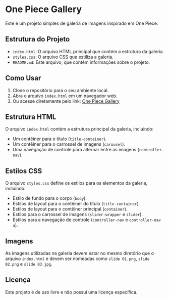 # One Piece Gallery

Este é um projeto simples de galeria de imagens inspirado em One Piece.

## Estrutura do Projeto

- `index.html`: O arquivo HTML principal que contém a estrutura da galeria.
- `styles.css`: O arquivo CSS que estiliza a galeria.
- `README.md`: Este arquivo, que contém informações sobre o projeto.

## Como Usar

1. Clone o repositório para o seu ambiente local.
2. Abra o arquivo `index.html` em um navegador web.
3. Ou acesse diretamente pelo link: [One Piece Gallery](https://tonygabriel60.github.io/one-piece--gallery/)

## Estrutura HTML

O arquivo `index.html` contém a estrutura principal da galeria, incluindo:

- Um contêiner para o título (`title-container`).
- Um contêiner para o carrossel de imagens (`carousel`).
- Uma navegação de controle para alternar entre as imagens (`controller-nav`).

## Estilos CSS

O arquivo `styles.css` define os estilos para os elementos da galeria, incluindo:

- Estilo de fundo para o corpo (`body`).
- Estilos de layout para o contêiner do título (`title-container`).
- Estilos de layout para o contêiner principal (`container`).
- Estilos para o carrossel de imagens (`slider-wrapper` e `slider`).
- Estilos para a navegação de controle (`controller-nav` e `controller-nav a`).

## Imagens

As imagens utilizadas na galeria devem estar no mesmo diretório que o arquivo `index.html` e devem ser nomeadas como `slide 01.png`, `slide 02.png` e `slide 03.jpg`.

## Licença

Este projeto é de uso livre e não possui uma licença específica.

